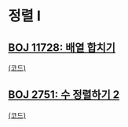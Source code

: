 # 정렬 I

## [BOJ 11728: 배열 합치기](https://www.acmicpc.net/problem/11728)
[(코드)](https://github.com/DJ-archive/Algorithm-DataStructure/blob/main/0minyoung0/algorithm/14_정렬1/Boj11728.java)

## [BOJ 2751: 수 정렬하기 2](https://www.acmicpc.net/problem/2751)
[(코드)](https://github.com/DJ-archive/Algorithm-DataStructure/blob/main/0minyoung0/algorithm/14_정렬1/Boj2751.java)